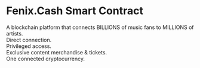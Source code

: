 # Fenix.Cash Smart Contract
A blockchain platform that connects BILLIONS of music fans to MILLIONS of artists.<br />
Direct connection.<br />
Privileged access.<br />
Exclusive content merchandise & tickets.<br />
One connected cryptocurrency.

